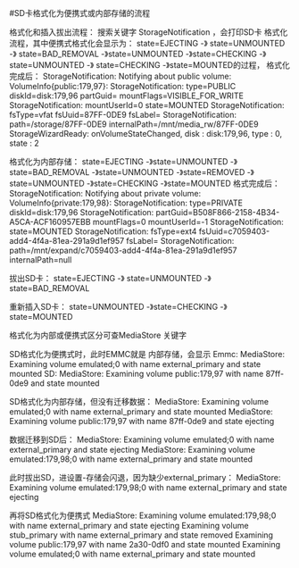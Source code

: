 #SD卡格式化为便携式或内部存储的流程

格式化和插入拔出流程：
搜索关键字  StorageNotification ，会打印SD卡 格式化流程，其中便携式格式化会显示为：
state=EJECTING -》 state=UNMOUNTED -》 state=BAD_REMOVAL -》state=UNMOUNTED -》state=CHECKING -》state=UNMOUNTED -》 state=CHECKING -》state=MOUNTED的过程， 格式化完成后：
StorageNotification: Notifying about public volume: VolumeInfo{public:179,97}:
StorageNotification:     type=PUBLIC diskId=disk:179,96 partGuid= mountFlags=VISIBLE_FOR_WRITE 
StorageNotification:     mountUserId=0 state=MOUNTED 
StorageNotification:     fsType=vfat fsUuid=87FF-0DE9 fsLabel= 
StorageNotification:     path=/storage/87FF-0DE9 internalPath=/mnt/media_rw/87FF-0DE9 
StorageWizardReady: onVolumeStateChanged, disk : disk:179,96, type : 0, state : 2

格式化为内部存储：
state=EJECTING -》state=UNMOUNTED -》state=BAD_REMOVAL -》state=UNMOUNTED -》state=REMOVED -》state=UNMOUNTED -》state=CHECKING -》state=MOUNTED 
格式完成后：
StorageNotification: Notifying about private volume: VolumeInfo{private:179,98}:
StorageNotification:     type=PRIVATE diskId=disk:179,96 
StorageNotification:     partGuid=B508F866-2158-4B34-A5CA-ACF160957EBB mountFlags=0 mountUserId=-1 
StorageNotification:     state=MOUNTED 
StorageNotification:     fsType=ext4 fsUuid=c7059403-add4-4f4a-81ea-291a9d1ef957 fsLabel= 
StorageNotification:     path=/mnt/expand/c7059403-add4-4f4a-81ea-291a9d1ef957 internalPath=null 



拔出SD卡：
state=EJECTING -》 state=UNMOUNTED -》 state=BAD_REMOVAL 

重新插入SD卡：
state=UNMOUNTED -》state=CHECKING -》 state=MOUNTED

格式化为内部或便携式区分可查MediaStore 关键字

SD格式化为便携式时，此时EMMC就是 内部存储，会显示
Emmc: MediaStore: Examining volume emulated;0 with name external_primary and state mounted
SD: MediaStore: Examining volume public:179,97 with name 87ff-0de9 and state mounted

SD格式化为内部存储，但没有迁移数据：
MediaStore: Examining volume emulated;0 with name external_primary and state mounted
MediaStore: Examining volume public:179,97 with name 87ff-0de9 and state ejecting

数据迁移到SD后：
MediaStore: Examining volume emulated;0 with name external_primary and state ejecting
MediaStore: Examining volume emulated:179,98;0 with name external_primary and state mounted

此时拔出SD，进设置-存储会闪退，因为缺少external_primary：
MediaStore: Examining volume emulated:179,98;0 with name external_primary and state ejecting

再将SD格式化为便携式
MediaStore: Examining volume emulated:179,98;0 with name external_primary and state ejecting
Examining volume stub_primary with name external_primary and state removed
Examining volume public:179,97 with name 2a30-0df0 and state mounted
Examining volume emulated;0 with name external_primary and state mounted

